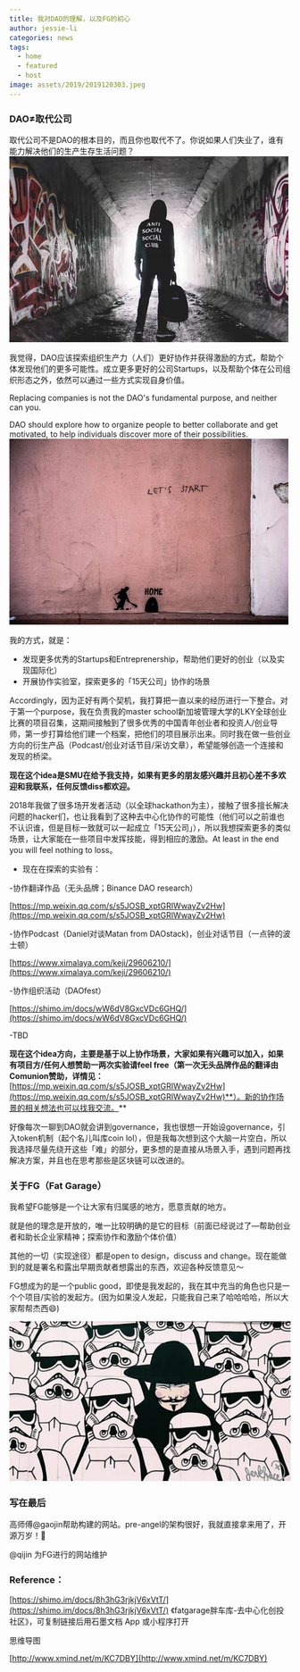 ```yaml
---
title: 我对DAO的理解，以及FG的初心
author: jessie-li
categories: news
tags:
  - home
  - featured
  - host
image: assets/2019/2019120303.jpeg
---
```


### DAO≠取代公司
取代公司不是DAO的根本目的，而且你也取代不了。你说如果人们失业了，谁有能力解决他们的生产生存生活问题？
![walking](/assets/2019/2019120301.jpeg)

我觉得，DAO应该探索组织生产力（人们）更好协作并获得激励的方式，帮助个体发现他们的更多可能性。成立更多更好的公司Startups，以及帮助个体在公司组织形态之外，依然可以通过一些方式实现自身价值。

Replacing companies is not the DAO's fundamental purpose, and neither can you. 

DAO should explore how to organize people to better collaborate and get motivated, to help individuals discover more of their possibilities.
![walking](/assets/2019/2019120302.jpeg)

我的方式，就是：

* 发现更多优秀的Startups和Entreprenership，帮助他们更好的创业（以及实现国际化）
* 开展协作实验室，探索更多的「15天公司」协作的场景

Accordingly，因为正好有两个契机，我打算把一直以来的经历进行一下整合。对于第一个purpose，我在负责我的master school新加坡管理大学的LKY全球创业比赛的项目召集，这期间接触到了很多优秀的中国青年创业者和投资人/创业导师，第一步打算给他们建一个档案，把他们的项目展示出来。同时我在做一些创业方向的衍生产品（Podcast/创业对话节目/采访文章），希望能够创造一个连接和发现的桥梁。

**现在这个idea是SMU在给予我支持，如果有更多的朋友感兴趣并且初心差不多欢迎和我联系，任何反馈diss都欢迎。**

2018年我做了很多场开发者活动（以全球hackathon为主），接触了很多擅长解决问题的hacker们，也让我看到了这种去中心化协作的可能性（他们可以之前谁也不认识谁，但是目标一致就可以一起成立「15天公司」），所以我想探索更多的类似场景，让大家能在一些项目中发挥技能，得到相应的激励。At least in the end you will feel nothing to loss。

* 现在在探索的实验有：

-协作翻译作品（无头品牌；Binance DAO research）

[https://mp.weixin.qq.com/s/s5JOSB_xptGRIWwayZv2Hw](https://mp.weixin.qq.com/s/s5JOSB_xptGRIWwayZv2Hw)

-协作Podcast（Daniel对谈Matan from DAOstack)，创业对话节目（一点钟的波士顿）

[https://www.ximalaya.com/keji/29606210/](https://www.ximalaya.com/keji/29606210/)

-协作组织活动（DAOfest）

[https://shimo.im/docs/wW6dV8GxcVDc6GHQ/](https://shimo.im/docs/wW6dV8GxcVDc6GHQ/)

-TBD

**现在这个idea方向，主要是基于以上协作场景，大家如果有兴趣可以加入，如果有项目方/任何人想赞助一两次实验请feel free（第一次无头品牌作品的翻译由Comunion赞助，详情见：**[https://mp.weixin.qq.com/s/s5JOSB_xptGRIWwayZv2Hw](https://mp.weixin.qq.com/s/s5JOSB_xptGRIWwayZv2Hw)**）。新的协作场景的相关想法也可以找我交流。**

好像每次一聊到DAO就会讲到governance，我也很想一开始设governance，引入token机制（起个名儿叫库coin lol），但是我每次想到这个大脑一片空白，所以我选择尽量先绕开这些「难」的部分，更多想的是直接从场景入手，遇到问题再找解决方案，并且也在思考那些是区块链可以改进的。

### 关于FG（Fat Garage）
我希望FG能够是一个让大家有归属感的地方，愿意贡献的地方。

就是他的理念是开放的，唯一比较明确的是它的目标（前面已经说过了—帮助创业者和助长企业家精神；探索协作和激励个体价值）

其他的一切（实现途径）都是open to design，discuss and change。现在能做到的就是署名和露出早期贡献者想露出的东西，欢迎各种反馈意见～

FG想成为的是一个public good，即使是我发起的，我在其中充当的角色也只是一个个项目/实验的发起方。(因为如果没人发起，只能我自己来了哈哈哈哈，所以大家帮帮杰西😄)

![walking](/assets/2019/2019120303.jpeg)
### 写在最后

高师傅@gaojin帮助构建的网站。pre-angel的架构很好，我就直接拿来用了，开源万岁！🤩

@qijin 为FG进行的网站维护


### Reference：
[https://shimo.im/docs/8h3hG3rjkjV6xVtT/](https://shimo.im/docs/8h3hG3rjkjV6xVtT/) 《fatgarage胖车库-去中心化创投社区》，可复制链接后用石墨文档 App 或小程序打开

思维导图

[http://www.xmind.net/m/KC7DBY](http://www.xmind.net/m/KC7DBY)

